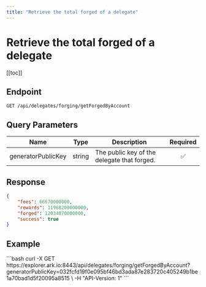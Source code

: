 ```yaml
---
title: "Retrieve the total forged of a delegate"
---
```


# Retrieve the total forged of a delegate

[[toc]]

## Endpoint

```
GET /api/delegates/forging/getForgedByAccount
```

## Query Parameters

| Name               | Type      | Description                                 | Required           |
|--------------------|:---------:|---------------------------------------------|:------------------:|
| generatorPublicKey | string    | The public key of the delegate that forged. | :white_check_mark: |

## Response

```json
{
    "fees": 66670000000,
    "rewards": 11968200000000,
    "forged": 12034870000000,
    "success": true
}
```


## Example

<request-example>
```bash
curl -X GET https://explorer.ark.io:8443/api/delegates/forging/getForgedByAccount?generatorPublicKey=032fcfd19f0e095bf46bd3ada87e283720c405249b1be1a70bad1d5f20095a8515 \
  -H "API-Version: 1"
```
</request-example>
